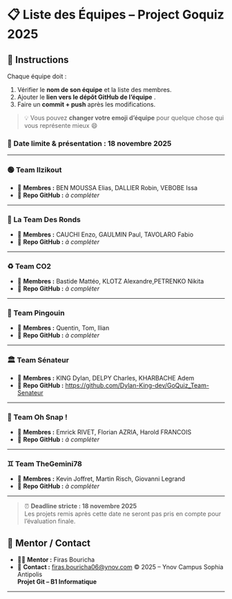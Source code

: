 # 📋 Liste des Équipes –   Project Goquiz 2025

## 🧩 Instructions
Chaque équipe doit :
1. Vérifier le **nom de son équipe** et la liste des membres.  
2. Ajouter le **lien vers le dépôt GitHub de l’équipe** .  
3. Faire un **commit + push** après les modifications.
> 💡 Vous pouvez **changer votre emoji d’équipe** pour quelque chose qui vous représente mieux 😄 

### 📅 Date limite & présentation : **18 novembre 2025**


---


### 🟢 Team Ilzikout
- 👥 **Membres :** BEN MOUSSA Elias, DALLIER Robin, VEBOBE Issa  
- 🔗 **Repo GitHub :** _à compléter_

---

### 🔵 La Team Des Ronds
- 👥 **Membres :** CAUCHI Enzo, GAULMIN Paul, TAVOLARO Fabio  
- 🔗 **Repo GitHub :** _à compléter_

---

### ♻️ Team CO2
- 👥 **Membres :** Bastide Mattéo, KLOTZ Alexandre,PETRENKO Nikita
- 🔗 **Repo GitHub :** _à compléter_

---

### 🐧 Team Pingouin
- 👥 **Membres :** Quentin, Tom, Ilian  
- 🔗 **Repo GitHub :** _à compléter_

---

### 🏛️ Team Sénateur
- 👥 **Membres :** KING Dylan, DELPY Charles, KHARBACHE Adem  
- 🔗 **Repo GitHub :** https://github.com/Dylan-King-dev/GoQuiz_Team-Senateur

---

### 📸 Team Oh Snap !
- 👥 **Membres :** Emrick RIVET, Florian AZRIA, Harold FRANCOIS  
- 🔗 **Repo GitHub :** _à compléter_

---

### ♊ Team TheGemini78
- 👥 **Membres :** Kevin Joffret, Martin Risch, Giovanni Legrand  
- 🔗 **Repo GitHub :** _à compléter_

---

> ⏰ **Deadline stricte : 18 novembre 2025**  
> Les projets remis après cette date ne seront pas pris en compte pour l’évaluation finale.


## 🧠 Mentor / Contact
- 🧑‍🏫 **Mentor :** Firas Bouricha  
- 📧 **Contact :** firas.bouricha06@ynov.com
© 2025 – Ynov Campus Sophia Antipolis  
**Projet Git – B1 Informatique**


---

